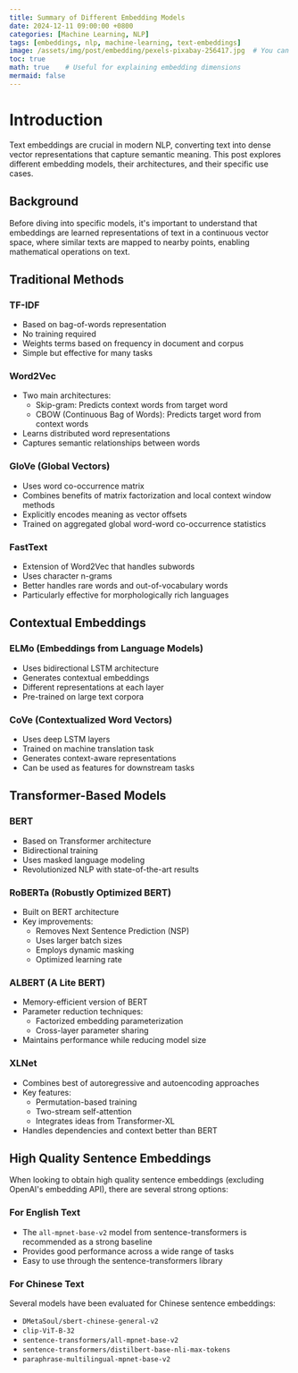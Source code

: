 ```yaml
---
title: Summary of Different Embedding Models
date: 2024-12-11 09:00:00 +0800
categories: [Machine Learning, NLP]
tags: [embeddings, nlp, machine-learning, text-embeddings]
image: /assets/img/post/embedding/pexels-pixabay-256417.jpg  # You can add an appropriate image
toc: true
math: true    # Useful for explaining embedding dimensions
mermaid: false
---
```


# Introduction

Text embeddings are crucial in modern NLP, converting text into dense vector representations that capture semantic meaning. This post explores different embedding models, their architectures, and their specific use cases.

## Background

Before diving into specific models, it's important to understand that embeddings are learned representations of text in a continuous vector space, where similar texts are mapped to nearby points, enabling mathematical operations on text.

## Traditional Methods

### TF-IDF
- Based on bag-of-words representation
- No training required
- Weights terms based on frequency in document and corpus
- Simple but effective for many tasks

### Word2Vec
- Two main architectures:
  - Skip-gram: Predicts context words from target word
  - CBOW (Continuous Bag of Words): Predicts target word from context words
- Learns distributed word representations
- Captures semantic relationships between words

### GloVe (Global Vectors)
- Uses word co-occurrence matrix
- Combines benefits of matrix factorization and local context window methods
- Explicitly encodes meaning as vector offsets
- Trained on aggregated global word-word co-occurrence statistics

### FastText
- Extension of Word2Vec that handles subwords
- Uses character n-grams
- Better handles rare words and out-of-vocabulary words
- Particularly effective for morphologically rich languages

## Contextual Embeddings

### ELMo (Embeddings from Language Models)
- Uses bidirectional LSTM architecture
- Generates contextual embeddings
- Different representations at each layer
- Pre-trained on large text corpora

### CoVe (Contextualized Word Vectors)
- Uses deep LSTM layers
- Trained on machine translation task
- Generates context-aware representations
- Can be used as features for downstream tasks

## Transformer-Based Models

### BERT
- Based on Transformer architecture
- Bidirectional training
- Uses masked language modeling
- Revolutionized NLP with state-of-the-art results

### RoBERTa (Robustly Optimized BERT)
- Built on BERT architecture
- Key improvements:
  - Removes Next Sentence Prediction (NSP)
  - Uses larger batch sizes
  - Employs dynamic masking
  - Optimized learning rate

### ALBERT (A Lite BERT)
- Memory-efficient version of BERT
- Parameter reduction techniques:
  - Factorized embedding parameterization
  - Cross-layer parameter sharing
- Maintains performance while reducing model size

### XLNet
- Combines best of autoregressive and autoencoding approaches
- Key features:
  - Permutation-based training
  - Two-stream self-attention
  - Integrates ideas from Transformer-XL
- Handles dependencies and context better than BERT

## High Quality Sentence Embeddings

When looking to obtain high quality sentence embeddings (excluding OpenAI's embedding API), there are several strong options:

### For English Text
- The `all-mpnet-base-v2` model from sentence-transformers is recommended as a strong baseline
- Provides good performance across a wide range of tasks
- Easy to use through the sentence-transformers library

### For Chinese Text
Several models have been evaluated for Chinese sentence embeddings:

- `DMetaSoul/sbert-chinese-general-v2`
- `clip-ViT-B-32` 
- `sentence-transformers/all-mpnet-base-v2`
- `sentence-transformers/distilbert-base-nli-max-tokens`
- `paraphrase-multilingual-mpnet-base-v2`
